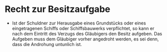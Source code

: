 # Recht zur Besitzaufgabe

- Ist der Schuldner zur Herausgabe eines Grundstücks oder eines eingetragenen Schiffs oder Schiffsbauwerks verpflichtet, so kann er nach dem Eintritt des Verzugs des Gläubigers den Besitz aufgeben. Das Aufgeben muss dem Gläubiger vorher angedroht werden, es sei denn, dass die Androhung untunlich ist.

